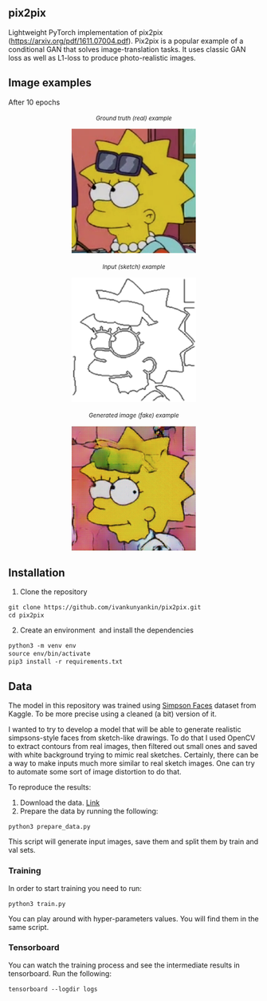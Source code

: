 ## pix2pix

Lightweight PyTorch implementation of pix2pix (https://arxiv.org/pdf/1611.07004.pdf). Pix2pix is a popular example of a conditional GAN that solves image-translation tasks. It uses classic GAN loss as well as L1-loss to produce photo-realistic images.

## Image examples

After 10 epochs

<div align="center"><i><small>Ground truth (real) example</small></i></div>
<p align="center"><img width="250" src="https://github.com/ivankunyankin/pix2pix/blob/master/assets/real_example.png"></p>

<div align="center"><i><small>Input (sketch) example</small></i></div>
<p align="center"><img width="250" src="https://github.com/ivankunyankin/pix2pix/blob/master/assets/input_example.png"></p>

<div align="center"><i><small>Generated image (fake) example</small></i></div>
<p align="center"><img width="250" src="https://github.com/ivankunyankin/pix2pix/blob/master/assets/fake_example.png"></p>

## Installation

1. Clone the repository
``` 
git clone https://github.com/ivankunyankin/pix2pix.git
cd pix2pix 
```

2. Create an environment  and install the dependencies
``` 
python3 -m venv env 
source env/bin/activate 
pip3 install -r requirements.txt 
```

## Data

The model in this repository was trained using [Simpson Faces](https://www.kaggle.com/kostastokis/simpsons-faces) dataset from Kaggle. To be more precise using a cleaned (a bit) version of it.

I wanted to try to develop a model that will be able to generate realistic simpsons-style faces from sketch-like drawings. To do that I used OpenCV to extract contours from real images, then filtered out small ones and saved with white background trying to mimic real sketches. Certainly, there can be a way to make inputs much more similar to real sketch images. One can try to automate some sort of image distortion to do that.

To reproduce the results:
1. Download the data. [Link](https://www.kaggle.com/kostastokis/simpsons-faces)
2. Prepare the data by running the following:
```
python3 prepare_data.py
```
This script will generate input images, save them and split them by train and val sets.

### Training

In order to start training you need to run:
```
python3 train.py
```
You can play around with hyper-parameters values. You will find them in the same script.

### Tensorboard

You can watch the training process and see the intermediate results in tensorboard. Run the following:
```
tensorboard --logdir logs
```
